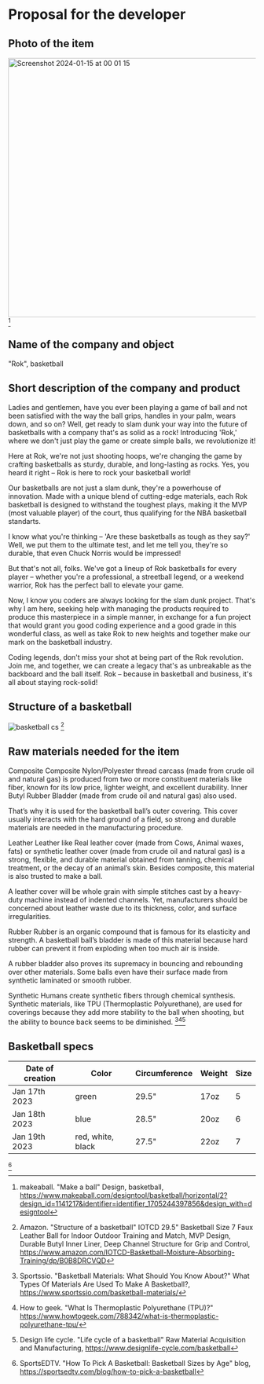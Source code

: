 # Proposal for the developer

## Photo of the item
<img width="528" alt="Screenshot 2024-01-15 at 00 01 15" src="https://github.com/Rokyyz/Unit3/assets/134658259/0722f44c-ae9d-43b2-8f4e-3cce414288bd"> [^1]

## Name of the company and object
"Rok", basketball 

## Short description of the company and product

Ladies and gentlemen, have you ever been playing a game of ball and not been satisfied with the way the ball grips, handles in your palm, wears down, and so on? Well, get ready to slam dunk your way into the future of basketballs with a company that's as solid as a rock! Introducing 'Rok,' where we don't just play the game or create simple balls, we revolutionize it!

Here at Rok, we're not just shooting hoops, we're changing the game by crafting basketballs as sturdy, durable, and long-lasting as rocks. Yes, you heard it right – Rok is here to rock your basketball world!

Our basketballs are not just a slam dunk, they're a powerhouse of innovation. Made with a unique blend of cutting-edge materials, each Rok basketball is designed to withstand the toughest plays, making it the MVP (most valuable player) of the court, thus qualifying for the NBA basketball standarts.

I know what you're thinking – 'Are these basketballs as tough as they say?' Well, we put them to the ultimate test, and let me tell you, they're so durable, that even Chuck Norris would be impressed!

But that's not all, folks. We've got a lineup of Rok basketballs for every player – whether you're a professional, a streetball legend, or a weekend warrior, Rok has the perfect ball to elevate your game.

Now, I know you coders are always looking for the slam dunk project. That's why I am here, seeking help with managing the products required to produce this masterpiece in a simple manner, in exchange for a fun project that would grant you good coding experience and a good grade in this wonderful class, as well as take Rok to new heights and together make our mark on the basketball industry.

Coding legends, don't miss your shot at being part of the Rok revolution. Join me, and together, we can create a legacy that's as unbreakable as the backboard and the ball itself. Rok – because in basketball and business, it's all about staying rock-solid!


## Structure of a basketball

![basketball cs](https://github.com/Rokyyz/Unit3/assets/134658259/e7928500-0660-4c9e-afd9-0b2dac7fa239) [^5]

## Raw materials needed for the item

Composite
Composite Nylon/Polyester thread carcass (made from crude oil and natural gas) is produced from two or more constituent materials like fiber, known for its low price, lighter weight, and excellent durability. Inner Butyl Rubber Bladder (made from crude oil and natural gas) also used.

That’s why it is used for the basketball ball’s outer covering. This cover usually interacts with the hard ground of a field, so strong and durable materials are needed in the manufacturing procedure.  

Leather
Leather like Real leather cover (made from Cows, Animal waxes, fats) or synthetic leather cover (made from crude oil and natural gas) is a strong, flexible, and durable material obtained from tanning, chemical treatment, or the decay of an animal’s skin. Besides composite, this material is also trusted to make a ball. 

A leather cover will be whole grain with simple stitches cast by a heavy-duty machine instead of indented channels. Yet, manufacturers should be concerned about leather waste due to its thickness, color, and surface irregularities.  

Rubber
Rubber is an organic compound that is famous for its elasticity and strength. A basketball ball’s bladder is made of this material because hard rubber can prevent it from exploding when too much air is inside. 

A rubber bladder also proves its supremacy in bouncing and rebounding over other materials. Some balls even have their surface made from synthetic laminated or smooth rubber.   

Synthetic
Humans create synthetic fibers through chemical synthesis. Synthetic materials, like TPU (Thermoplastic Polyurethane), are used for coverings because they add more stability to the ball when shooting, but the ability to bounce back seems to be diminished. [^2][^3][^4]

## Basketball specs 

| Date of creation | Color             | Circumference | Weight | Size |
|------------------|-------------------|---------------|--------|------|
| Jan 17th 2023    | green             | 29.5"         | 17oz   | 5    |
| Jan 18th 2023    | blue              | 28.5"         | 20oz   | 6    |
| Jan 19th 2023    | red, white, black | 27.5"         | 22oz   | 7    |

[^6]

[^1]: makeaball. "Make a ball" Design, basketball, 
https://www.makeaball.com/designtool/basketball/horizontal/2?design_id=1141217&identifier=identifier_1705244397856&design_with=designtool

[^2]: Sportssio. "Basketball Materials: What Should You Know About?" What Types Of Materials Are Used To Make A Basketball?,
https://www.sportssio.com/basketball-materials/

[^3]: How to geek. "What Is Thermoplastic Polyurethane (TPU)?"
https://www.howtogeek.com/788342/what-is-thermoplastic-polyurethane-tpu/

[^4]: Design life cycle. "Life cycle of a basketball" Raw Material Acquisition and Manufacturing,
https://www.designlife-cycle.com/basketball

[^5]: Amazon. "Structure of a basketball" IOTCD 29.5" Basketball Size 7 Faux Leather Ball for Indoor Outdoor Training and Match, MVP Design, Durable Butyl Inner Liner, Deep Channel Structure for Grip and Control, 
https://www.amazon.com/IOTCD-Basketball-Moisture-Absorbing-Training/dp/B0B8DRCVQD

[^6]: SportsEDTV. "How To Pick A Basketball: Basketball Sizes by Age" blog,
https://sportsedtv.com/blog/how-to-pick-a-basketball
